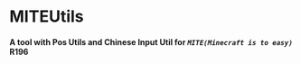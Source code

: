 # MITEUtils
#### A tool with Pos Utils and Chinese Input Util for *`MITE(Minecraft is to easy)`* R196